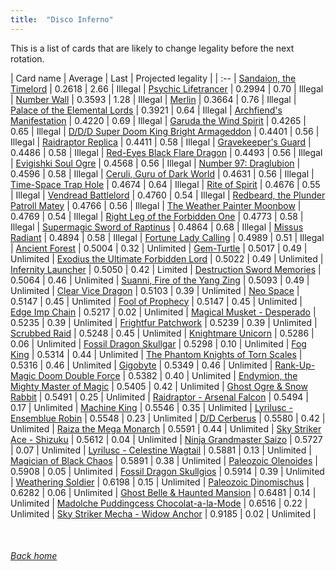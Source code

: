 ```yaml
---
title:  "Disco Inferno"
---
```


This is a list of cards that are likely to change legality before the next rotation.

| Card name | Average | Last | Projected legality |
| :-- |
[Sandaion, the Timelord](https://db.ygoprodeck.com/card/?search=Sandaion,%20the%20Timelord) | 0.2618 | 2.66 | Illegal |
[Psychic Lifetrancer](https://db.ygoprodeck.com/card/?search=Psychic%20Lifetrancer) | 0.2994 | 0.70 | Illegal |
[Number Wall](https://db.ygoprodeck.com/card/?search=Number%20Wall) | 0.3593 | 1.28 | Illegal |
[Merlin](https://db.ygoprodeck.com/card/?search=Merlin) | 0.3664 | 0.76 | Illegal |
[Palace of the Elemental Lords](https://db.ygoprodeck.com/card/?search=Palace%20of%20the%20Elemental%20Lords) | 0.3921 | 0.64 | Illegal |
[Archfiend's Manifestation](https://db.ygoprodeck.com/card/?search=Archfiend's%20Manifestation) | 0.4220 | 0.69 | Illegal |
[Garuda the Wind Spirit](https://db.ygoprodeck.com/card/?search=Garuda%20the%20Wind%20Spirit) | 0.4265 | 0.65 | Illegal |
[D/D/D Super Doom King Bright Armageddon](https://db.ygoprodeck.com/card/?search=D/D/D%20Super%20Doom%20King%20Bright%20Armageddon) | 0.4401 | 0.56 | Illegal |
[Raidraptor Replica](https://db.ygoprodeck.com/card/?search=Raidraptor%20Replica) | 0.4411 | 0.58 | Illegal |
[Gravekeeper's Guard](https://db.ygoprodeck.com/card/?search=Gravekeeper's%20Guard) | 0.4486 | 0.58 | Illegal |
[Red-Eyes Black Flare Dragon](https://db.ygoprodeck.com/card/?search=Red-Eyes%20Black%20Flare%20Dragon) | 0.4493 | 0.56 | Illegal |
[Evigishki Soul Ogre](https://db.ygoprodeck.com/card/?search=Evigishki%20Soul%20Ogre) | 0.4568 | 0.56 | Illegal |
[Number 97: Draglubion](https://db.ygoprodeck.com/card/?search=Number%2097:%20Draglubion) | 0.4596 | 0.58 | Illegal |
[Ceruli, Guru of Dark World](https://db.ygoprodeck.com/card/?search=Ceruli,%20Guru%20of%20Dark%20World) | 0.4631 | 0.56 | Illegal |
[Time-Space Trap Hole](https://db.ygoprodeck.com/card/?search=Time-Space%20Trap%20Hole) | 0.4674 | 0.64 | Illegal |
[Rite of Spirit](https://db.ygoprodeck.com/card/?search=Rite%20of%20Spirit) | 0.4676 | 0.55 | Illegal |
[Vendread Battlelord](https://db.ygoprodeck.com/card/?search=Vendread%20Battlelord) | 0.4760 | 0.54 | Illegal |
[Redbeard, the Plunder Patroll Matey](https://db.ygoprodeck.com/card/?search=Redbeard,%20the%20Plunder%20Patroll%20Matey) | 0.4766 | 0.56 | Illegal |
[The Weather Painter Moonbow](https://db.ygoprodeck.com/card/?search=The%20Weather%20Painter%20Moonbow) | 0.4769 | 0.54 | Illegal |
[Right Leg of the Forbidden One](https://db.ygoprodeck.com/card/?search=Right%20Leg%20of%20the%20Forbidden%20One) | 0.4773 | 0.58 | Illegal |
[Supermagic Sword of Raptinus](https://db.ygoprodeck.com/card/?search=Supermagic%20Sword%20of%20Raptinus) | 0.4864 | 0.68 | Illegal |
[Missus Radiant](https://db.ygoprodeck.com/card/?search=Missus%20Radiant) | 0.4894 | 0.58 | Illegal |
[Fortune Lady Calling](https://db.ygoprodeck.com/card/?search=Fortune%20Lady%20Calling) | 0.4989 | 0.51 | Illegal |
[Ancient Forest](https://db.ygoprodeck.com/card/?search=Ancient%20Forest) | 0.5004 | 0.32 | Unlimited |
[Gem-Turtle](https://db.ygoprodeck.com/card/?search=Gem-Turtle) | 0.5017 | 0.49 | Unlimited |
[Exodius the Ultimate Forbidden Lord](https://db.ygoprodeck.com/card/?search=Exodius%20the%20Ultimate%20Forbidden%20Lord) | 0.5022 | 0.49 | Unlimited |
[Infernity Launcher](https://db.ygoprodeck.com/card/?search=Infernity%20Launcher) | 0.5050 | 0.42 | Limited |
[Destruction Sword Memories](https://db.ygoprodeck.com/card/?search=Destruction%20Sword%20Memories) | 0.5064 | 0.46 | Unlimited |
[Suanni, Fire of the Yang Zing](https://db.ygoprodeck.com/card/?search=Suanni,%20Fire%20of%20the%20Yang%20Zing) | 0.5093 | 0.49 | Unlimited |
[Clear Vice Dragon](https://db.ygoprodeck.com/card/?search=Clear%20Vice%20Dragon) | 0.5103 | 0.39 | Unlimited |
[Neo Space](https://db.ygoprodeck.com/card/?search=Neo%20Space) | 0.5147 | 0.45 | Unlimited |
[Fool of Prophecy](https://db.ygoprodeck.com/card/?search=Fool%20of%20Prophecy) | 0.5147 | 0.45 | Unlimited |
[Edge Imp Chain](https://db.ygoprodeck.com/card/?search=Edge%20Imp%20Chain) | 0.5217 | 0.02 | Unlimited |
[Magical Musket - Desperado](https://db.ygoprodeck.com/card/?search=Magical%20Musket%20-%20Desperado) | 0.5235 | 0.39 | Unlimited |
[Frightfur Patchwork](https://db.ygoprodeck.com/card/?search=Frightfur%20Patchwork) | 0.5239 | 0.39 | Unlimited |
[Scrubbed Raid](https://db.ygoprodeck.com/card/?search=Scrubbed%20Raid) | 0.5248 | 0.45 | Unlimited |
[Knightmare Unicorn](https://db.ygoprodeck.com/card/?search=Knightmare%20Unicorn) | 0.5286 | 0.06 | Unlimited |
[Fossil Dragon Skullgar](https://db.ygoprodeck.com/card/?search=Fossil%20Dragon%20Skullgar) | 0.5298 | 0.10 | Unlimited |
[Fog King](https://db.ygoprodeck.com/card/?search=Fog%20King) | 0.5314 | 0.44 | Unlimited |
[The Phantom Knights of Torn Scales](https://db.ygoprodeck.com/card/?search=The%20Phantom%20Knights%20of%20Torn%20Scales) | 0.5316 | 0.46 | Unlimited |
[Gigobyte](https://db.ygoprodeck.com/card/?search=Gigobyte) | 0.5349 | 0.46 | Unlimited |
[Rank-Up-Magic Doom Double Force](https://db.ygoprodeck.com/card/?search=Rank-Up-Magic%20Doom%20Double%20Force) | 0.5382 | 0.40 | Unlimited |
[Endymion, the Mighty Master of Magic](https://db.ygoprodeck.com/card/?search=Endymion,%20the%20Mighty%20Master%20of%20Magic) | 0.5405 | 0.42 | Unlimited |
[Ghost Ogre & Snow Rabbit](https://db.ygoprodeck.com/card/?search=Ghost%20Ogre%20%26%20Snow%20Rabbit) | 0.5491 | 0.25 | Unlimited |
[Raidraptor - Arsenal Falcon](https://db.ygoprodeck.com/card/?search=Raidraptor%20-%20Arsenal%20Falcon) | 0.5494 | 0.17 | Unlimited |
[Machine King](https://db.ygoprodeck.com/card/?search=Machine%20King) | 0.5546 | 0.35 | Unlimited |
[Lyrilusc - Ensemblue Robin](https://db.ygoprodeck.com/card/?search=Lyrilusc%20-%20Ensemblue%20Robin) | 0.5548 | 0.23 | Unlimited |
[D/D Cerberus](https://db.ygoprodeck.com/card/?search=D/D%20Cerberus) | 0.5580 | 0.42 | Unlimited |
[Raiza the Mega Monarch](https://db.ygoprodeck.com/card/?search=Raiza%20the%20Mega%20Monarch) | 0.5591 | 0.44 | Unlimited |
[Sky Striker Ace - Shizuku](https://db.ygoprodeck.com/card/?search=Sky%20Striker%20Ace%20-%20Shizuku) | 0.5612 | 0.04 | Unlimited |
[Ninja Grandmaster Saizo](https://db.ygoprodeck.com/card/?search=Ninja%20Grandmaster%20Saizo) | 0.5727 | 0.07 | Unlimited |
[Lyrilusc - Celestine Wagtail](https://db.ygoprodeck.com/card/?search=Lyrilusc%20-%20Celestine%20Wagtail) | 0.5881 | 0.13 | Unlimited |
[Magician of Black Chaos](https://db.ygoprodeck.com/card/?search=Magician%20of%20Black%20Chaos) | 0.5891 | 0.38 | Unlimited |
[Paleozoic Olenoides](https://db.ygoprodeck.com/card/?search=Paleozoic%20Olenoides) | 0.5908 | 0.05 | Unlimited |
[Fossil Dragon Skullgios](https://db.ygoprodeck.com/card/?search=Fossil%20Dragon%20Skullgios) | 0.5914 | 0.39 | Unlimited |
[Weathering Soldier](https://db.ygoprodeck.com/card/?search=Weathering%20Soldier) | 0.6198 | 0.15 | Unlimited |
[Paleozoic Dinomischus](https://db.ygoprodeck.com/card/?search=Paleozoic%20Dinomischus) | 0.6282 | 0.06 | Unlimited |
[Ghost Belle & Haunted Mansion](https://db.ygoprodeck.com/card/?search=Ghost%20Belle%20%26%20Haunted%20Mansion) | 0.6481 | 0.14 | Unlimited |
[Madolche Puddingcess Chocolat-a-la-Mode](https://db.ygoprodeck.com/card/?search=Madolche%20Puddingcess%20Chocolat-a-la-Mode) | 0.6516 | 0.22 | Unlimited |
[Sky Striker Mecha - Widow Anchor](https://db.ygoprodeck.com/card/?search=Sky%20Striker%20Mecha%20-%20Widow%20Anchor) | 0.9185 | 0.02 | Unlimited |

<br>

###### [Back home](index)